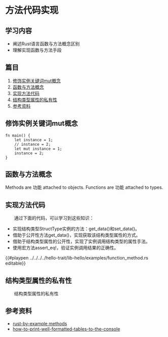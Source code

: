 # 方法代码实现

## 学习内容
- 阐述Rust语言函数与方法概念区别
- 理解实现函数与方法手段

## 篇目

1. [修饰实例关键词mut概念](#修饰实例关键词mut概念)
2. [函数与方法概念](#函数与方法概念)
3. [实现方法代码](#实现方法代码)
4. [结构类型属性的私有性](#结构类型属性的私有性)
5. [参考资料](#参考资料)

## 修饰实例关键词mut概念

```rust, editable
fn main() {
    let instance = 1;
    // instance = 2;
    let mut instance = 1;
    instance = 2;
}
```

## 函数与方法概念

Methods are 功能 attached to objects.
Functions are 功能 attached to types.

## 实现方法代码

　　通过下面的代码，可以学习到这些知识：

- 实现结构类型StructType实例的方法：get_data()和set_data()。
- 借助于公开性方法get_data()，实现获取该结构类型属性的方式。
- 借助于结构类型属性的公开性，实现了实例调用结构类型的属性手法。
- 使用宏方法assert_eq!，验证实例调用结果的正确性。

{{#playpen ../../../../hello-trait/lib-hello/examples/function_method.rs editable}}

## 结构类型属性的私有性

　　结构类型属性的私有性


## 参考资料
- [rust-by-example methods](https://doc.rust-lang.org/rust-by-example/fn/methods.html)
- [how-to-print-well-formatted-tables-to-the-console](https://stackoverflow.com/questions/30379341/how-to-print-well-formatted-tables-to-the-console)